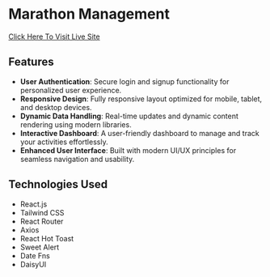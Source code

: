 # Marathon Management

[Click Here To Visit Live Site](https://marathon-web-app.web.app/)

## Features
- **User Authentication**: Secure login and signup functionality for personalized user experience.
- **Responsive Design**: Fully responsive layout optimized for mobile, tablet, and desktop devices.
- **Dynamic Data Handling**: Real-time updates and dynamic content rendering using modern libraries.
- **Interactive Dashboard**: A user-friendly dashboard to manage and track your activities effortlessly.
- **Enhanced User Interface**: Built with modern UI/UX principles for seamless navigation and usability.

## Technologies Used
- React.js
- Tailwind CSS
- React Router
- Axios
- React Hot Toast
- Sweet Alert
- Date Fns
- DaisyUI
